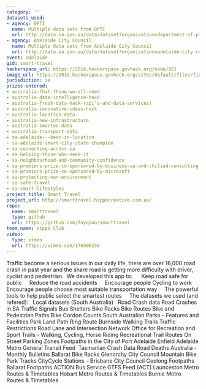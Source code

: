 ```yaml
---
category: ''
datasets_used:
- agency: DPTI
  name: Multiple data sets from DPTI
  url: http://data.sa.gov.au/data/dataset?organization=department-of-planning-transport-and-infrastructure
- agency: Adelaide City Council
  name: Multiple data sets from Adelaide City Council
  url: http://data.sa.gov.au/data/dataset?organization=adelaide-city-council
event: adelaide
gid: smart-travel
hackerspace_url: https://2016.hackerspace.govhack.org/node/921
image_url: https://2016.hackerspace.govhack.org/sites/default/files/field/image/hippo_creative.png
jurisdiction: sa
prizes-entered:
- australia-that-thing-we-all-need
- australia-data-intelligence-hack
- australia-fresh-data-hack-(api’s-and-data-services)
- australia-innovative-ideas-hack
- australia-location-data
- australia-new-infrastructure
- australia-smarter-data
- australia-transport-data
- sa-adelaide---best-in-location
- sa-adelaide-smart-city-state-champion
- sa-connecting-across-sa
- sa-helping-those-who-need-it
- sa-neighbourhood-and-community-confidence
- sa-premiers-prize-co-sponsored-by-business-sa-and-chiliad-consulting
- sa-premiers-prize-co-sponsored-by-microsoft
- sa-protecting-our-environment
- sa-safe-travel
- sa-smart-lifestyles
project_title: Smart Travel
project_url: http://smarttravel.hippocreative.com.au/
repo:
  name: smarttravel
  type: github
  url: https://github.com/fayqiao/smarttravel
team_name: Hippo Club
video:
  type: vimeo
  url: https://vimeo.com/176906238
---
```


Traffic become a serious issues in our daily life, there are over 16,000 road crash in past year and the share road is getting more difficulty with driver, cyclist and pedestrian. 
We developed this app to:     
Keep road safe for public    
Reduce the road accidents    
Encourage people Cycling to work    
Encourage people choose most suitable transportation way    
The powerful tools to help public select the smartest routes  
 
The datasets we used (and refered):  
Local datasets (South Australia)  
Road Crash data
Road Crashes in SA
Traffic Signals
Bus Shelters
Bike Racks
Bike Routes
Bike and Pedestrian Paths
Bike Cordon Counts
South Australian Parks – Features and Facilities
Park Land Path Ring Route
Burnside Walking Trails
Traffic Restrictions
Road Lane and Intersection Network
Office for Recreation and Sport Trails - Walking, Cycling, Horse Riding
Recreational Trail Routes
On Street Parking Zones
Footpaths in the City of Port Adelaide Enfield
Adelaide Metro General Transit Feed 
Tasmanian Crash Data
Road Deaths Australia - Monthly Bulletins
Ballarat Bike Racks
Glenorchy City Council Mountain Bike Park Tracks
CityCycle Stations – Brisbane City Council
Geelong Footpaths
Ballarat Footpaths
ACTION Bus Service GTFS Feed (ACT)
Launceston Metro Routes & Timetables
Hobart Metro Routes & Timetables
Burnie Metro Routes & Timetables